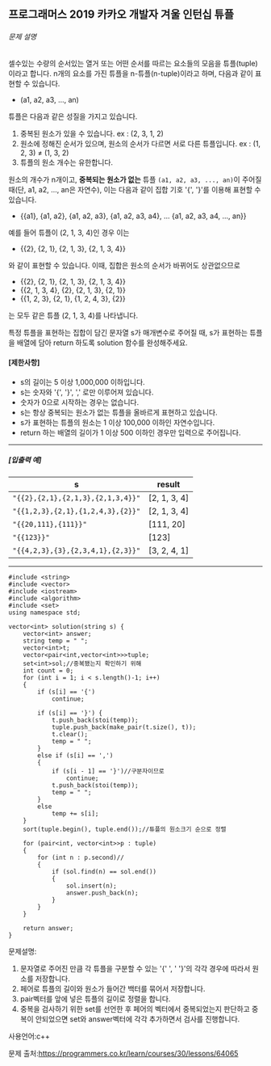 ## 프로그래머스 2019 카카오 개발자 겨울 인턴십 튜플

###### 문제 설명

셀수있는 수량의 순서있는 열거 또는 어떤 순서를 따르는 요소들의 모음을 튜플(tuple)이라고 합니다. n개의 요소를 가진 튜플을 n-튜플(n-tuple)이라고 하며, 다음과 같이 표현할 수 있습니다.

- (a1, a2, a3, ..., an)

튜플은 다음과 같은 성질을 가지고 있습니다.

1. 중복된 원소가 있을 수 있습니다. ex : (2, 3, 1, 2)
2. 원소에 정해진 순서가 있으며, 원소의 순서가 다르면 서로 다른 튜플입니다. ex : (1, 2, 3) ≠ (1, 3, 2)
3. 튜플의 원소 개수는 유한합니다.

원소의 개수가 n개이고, **중복되는 원소가 없는** 튜플 `(a1, a2, a3, ..., an)`이 주어질 때(단, a1, a2, ..., an은 자연수), 이는 다음과 같이 집합 기호 '{', '}'를 이용해 표현할 수 있습니다.

- {{a1}, {a1, a2}, {a1, a2, a3}, {a1, a2, a3, a4}, ... {a1, a2, a3, a4, ..., an}}

예를 들어 튜플이 (2, 1, 3, 4)인 경우 이는

- {{2}, {2, 1}, {2, 1, 3}, {2, 1, 3, 4}}

와 같이 표현할 수 있습니다. 이때, 집합은 원소의 순서가 바뀌어도 상관없으므로

- {{2}, {2, 1}, {2, 1, 3}, {2, 1, 3, 4}}
- {{2, 1, 3, 4}, {2}, {2, 1, 3}, {2, 1}}
- {{1, 2, 3}, {2, 1}, {1, 2, 4, 3}, {2}}

는 모두 같은 튜플 (2, 1, 3, 4)를 나타냅니다.

특정 튜플을 표현하는 집합이 담긴 문자열 s가 매개변수로 주어질 때, s가 표현하는 튜플을 배열에 담아 return 하도록 solution 함수를 완성해주세요.

#### **[제한사항]**

- s의 길이는 5 이상 1,000,000 이하입니다.
- s는 숫자와 '{', '}', ',' 로만 이루어져 있습니다.
- 숫자가 0으로 시작하는 경우는 없습니다.
- s는 항상 중복되는 원소가 없는 튜플을 올바르게 표현하고 있습니다.
- s가 표현하는 튜플의 원소는 1 이상 100,000 이하인 자연수입니다.
- return 하는 배열의 길이가 1 이상 500 이하인 경우만 입력으로 주어집니다.

------

##### **[입출력 예]**

| s                                 | result       |
| --------------------------------- | ------------ |
| `"{{2},{2,1},{2,1,3},{2,1,3,4}}"` | [2, 1, 3, 4] |
| `"{{1,2,3},{2,1},{1,2,4,3},{2}}"` | [2, 1, 3, 4] |
| `"{{20,111},{111}}"`              | [111, 20]    |
| `"{{123}}"`                       | [123]        |
| `"{{4,2,3},{3},{2,3,4,1},{2,3}}"` | [3, 2, 4, 1] |

___

```
#include <string>
#include <vector>
#include <iostream>
#include <algorithm>
#include <set>
using namespace std;

vector<int> solution(string s) {
	vector<int> answer;
	string temp = " ";
	vector<int>t;
	vector<pair<int,vector<int>>>tuple;
	set<int>sol;//중복됐는지 확인하기 위해
	int count = 0;
	for (int i = 1; i < s.length()-1; i++)
	{
		if (s[i] == '{')
			continue;

		if (s[i] == '}') {
			t.push_back(stoi(temp));
			tuple.push_back(make_pair(t.size(), t));
			t.clear();
			temp = " ";
		}
		else if (s[i] == ',')
		{
			if (s[i - 1] == '}')//구분자이므로
				continue;
			t.push_back(stoi(temp));
			temp = " ";
		}
		else
			temp += s[i];
	}
	sort(tuple.begin(), tuple.end());//튜플의 원소크기 순으로 정렬

	for (pair<int, vector<int>>p : tuple)
	{
		for (int n : p.second)//
		{
			if (sol.find(n) == sol.end())
			{
				sol.insert(n);
				answer.push_back(n);
			}
		}
	}

	return answer;
}
```

문제설명:

1. 문자열로 주어진 만큼 각 튜플을 구분할 수 있는 '{'   ', '    '}'의 각각 경우에 따라서 원소를 저장합니다.
2. 페어로 튜플의 길이와 원소가 들어간 백터를 묶어서 저장합니다.
3. pair벡터를 앞에 넣은 튜플의 길이로 정렬을 합니다.
4. 중복을 검사하기 위한 set를 선언한 후 페어의 벡터에서 중복되었는지 판단하고 중복이 안되었으면 set와 answer벡터에 각각 추가하면서 검사를 진행합니다.



사용언어:c++

문제 출처:https://programmers.co.kr/learn/courses/30/lessons/64065